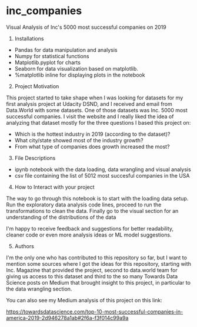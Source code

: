 # inc_companies
Visual Analysis of Inc's 5000 most successful companies on 2019

1. Installations

- Pandas for data manipulation and analysis
- Numpy for statistical functions
- Matplotlib.pyplot for charts
- Seaborn for data visualization based on matplotlib.
- %matplotlib inline for displaying plots in the notebook

2. Project Motivation

This project started to take shape when I was looking for datasets for my first analysis project at Udacity DSND, and I received and email from Data.World with some datasets. One of those datasets was Inc. 5000 most successful companies. I visit the website and I really liked the idea of analyzing that dataset mostly for the three questions I based this project on:

- Which is the hottest industry in 2019 (according to the dataset)?
- What city/state showed most of the industry growth?
- From what type of companies does growth increased the most?

3. File Descriptions

- ipynb notebook with the data loading, data wrangling and visual analysis
- csv file containing the list of 5012 most succesful companies in the USA


4. How to Interact with your project

The way to go through this notebook is to start with the loading data setup. 
Run the exploratory data analysis code lines, proceed to run the transformations to clean the data.
Finally go to the visual section for an understanding of the distributions of the data

I'm happy to receive feedback and suggestions for better readability, cleaner code or even more
analysis ideas or ML model suggestions.

5. Authors

I'm the only one who has contributed to this repository so far, but I want to mention some
sources where I got the ideas for this repository, starting with Inc. Magazine that provided
the project, second to data.world team for giving us access to this dataset and third to the so
many Towards Data Science posts on Medium that brought insight to this project, in particular to the
data wrangling section.

You can also see my Medium analysis of this project on this link:

https://towardsdatascience.com/top-10-most-successful-companies-in-america-2019-2d946278a1ab#2f6a-f3f014c99a9a
